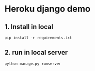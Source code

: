 # Heroku django demo
## 1. Install in local
``
pip install -r requirements.txt
``

## 2. run in local server
``
python manage.py runserver
``